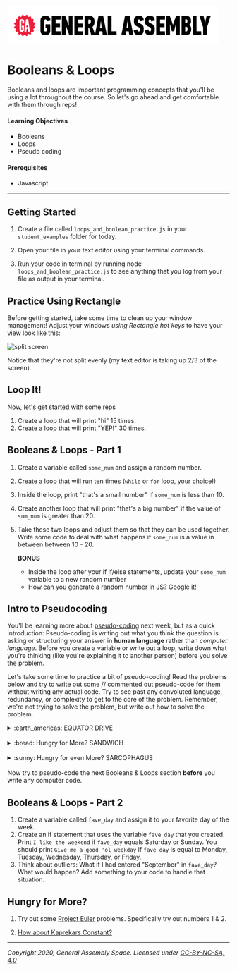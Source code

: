[![General Assembly Logo](/ga_cog.png)](https://generalassemb.ly)

# Booleans & Loops

Booleans and loops are important programming concepts that you'll be using a lot  throughout the course. So let's go ahead and get comfortable with them through reps!

#### Learning Objectives

- Booleans
- Loops
- Pseudo coding

#### Prerequisites

- Javascript

---

## Getting Started

1. Create a file called `loops_and_boolean_practice.js` in your `student_examples` folder for today.

1. Open your file in your text editor using your terminal commands.

1. Run your code in terminal by running node `loops_and_boolean_practice.js` to see anything that you log from your file as output in your terminal.

## Practice Using Rectangle

Before getting started, take some time to clean up your window management! Adjust your windows *using Rectangle hot keys* to have your view look like this:

![split screen](https://i.imgur.com/AwCLw6A.png)

Notice that they're not split evenly (my text editor is taking up 2/3 of the screen).

## Loop It!

Now, let's get started with some reps

1. Create a loop that will print "hi" 15 times.
1. Create a loop that will print "YEP!" 30 times.

## Booleans & Loops - Part 1

1. Create a variable called `some_num` and assign a random number.
1. Create a loop that will run ten times (`while` or `for` loop, your choice!)
1. Inside the loop, print "that's a small number" if `some_num` is less than 10.
1. Create another loop that will print "that's a big number" if the value of `sum_num` is greater than 20.
1. Take these two loops and adjust them so that they can be used together. Write some code to deal with what happens if `some_num` is a value in between between 10 - 20.

    **BONUS**
    - Inside the loop after your if if/else statements, update your `some_num` variable to a new random number
    - How can you generate a random number in JS? Google it!


## Intro to Pseudocoding

You'll be learning more about [pseudo-coding](https://en.wikipedia.org/wiki/Pseudocode) next week, but as a quick introduction:
Pseudo-coding is writing out what you think the question is asking or structuring your answer in **human language** rather than *computer language*. Before you create a variable or write out a loop, write down what you're thinking (like you're explaining it to another person) before you solve the problem.

Let's take some time to practice a bit of pseudo-coding! Read the problems below and try to write out some // commented out pseudo-code for them without writing any actual code. Try to see past any convoluted language, redundancy, or complexity to get to the core of the problem. Remember, we're not trying to solve the problem, but write out how to solve the problem.


<details><summary>:earth_americas: EQUATOR DRIVE</summary>

How much would it cost to drive around the world at the equator if:
1. the earth is rotating at 1000 mph
2. gas costs $3 per gallon
3. your car gets 15 miles to the gallon

</details>

<br>
<details><summary>:bread: Hungry for More? SANDWICH</summary>

Write out the pseudocode for making a peanut butter and jelly sandwich.  

</details>
<br>

<details><summary>:sunny: Hungry for even More? SARCOPHAGUS</summary>

Rick has ordered Morty to send a sarcophagus into the sun. The sarcophagus can fly for only one second before it disintegrates, and it must be set at minimum speed. Before he can make it fly, Morty has to set the speed on the sarcophagus. Rick mentioned offhandedly, "*burp*, uh, the sun is 0.00001581 light years away, Morty, plan accordingly." The only problem is, the speed on the sarcophagus can only be set in miles per hour.

How can Morty work out what minimum speed to set the sarcophagus to get it into the sun?

</details>
<br>
Now try to pseudo-code the next Booleans & Loops section <b>before</b> you write any computer code.


## Booleans & Loops - Part 2
1. Create a variable called `fave_day` and assign it to your favorite day of the week.
1. Create an if statement that uses the variable `fave_day` that you created. Print `I like the weekend` if `fave_day` equals Saturday or Sunday. You should print `Give me a good 'ol weekday` if `fave_day` is equal to Monday, Tuesday, Wednesday, Thursday, or Friday.
1. Think about outliers: What if I had entered "September" in `fave_day`? What would happen? Add something to your code to handle that situation.


## Hungry for More?

1. Try out some [Project Euler](https://projecteuler.net/archives) problems. Specifically try out numbers 1 & 2.

1. [How about Kaprekars Constant?](https://coderbyte.com/editor/guest:Kaprekars%20Constant:JavaScript)


---

*Copyright 2020, General Assembly Space. Licensed under [CC-BY-NC-SA, 4.0](https://creativecommons.org/licenses/by-nc-sa/4.0/)*
